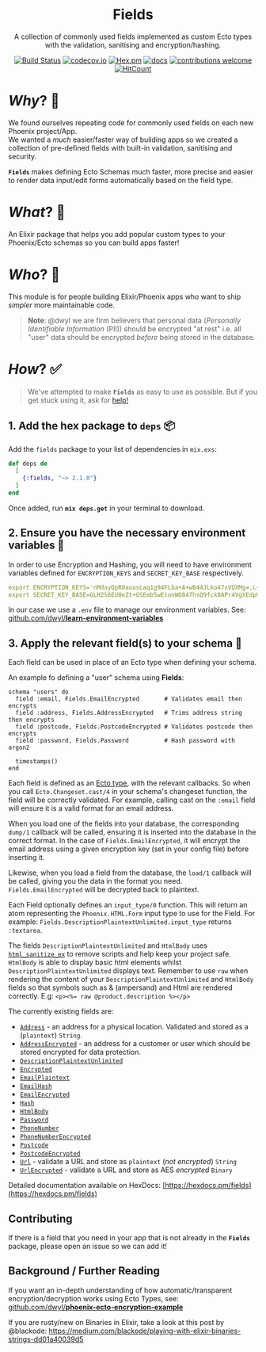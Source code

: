 <div align="center">

# Fields

A collection of commonly used fields implemented as custom Ecto types
with the validation, sanitising and encryption/hashing. <br />
<!--
TODO: update intro copy once we ship better docs!
Ship your Phoenix App _much_ faster by using well-documented fields
with built-in validation, testing, sanitising and encryption.
See below for examples!
-->

[![Build Status](https://img.shields.io/travis/dwyl/fields/master.svg?style=flat-square)](https://travis-ci.org/dwyl/fields)
[![codecov.io](https://img.shields.io/codecov/c/github/dwyl/fields/master.svg?style=flat-square)](http://codecov.io/github/dwyl/fields?branch=master)
[![Hex.pm](https://img.shields.io/hexpm/v/fields?color=brightgreen&style=flat-square)](https://hex.pm/packages/fields)
[![docs](https://img.shields.io/badge/docs-maintained-brightgreen?style=flat-square)](https://hexdocs.pm/fields/api-reference.html)
[![contributions welcome](https://img.shields.io/badge/contributions-welcome-brightgreen.svg?style=flat-square)](https://github.com/dwyl/fields/issues)
[![HitCount](http://hits.dwyl.io/dwyl/fields.svg)](http://hits.dwyl.io/dwyl/fields)
<!-- uncomment when service is working ...
[![Inline docs](http://inch-ci.org/github/dwyl/fields.svg?branch=master&style=flat-square)](http://inch-ci.org/github/dwyl/fields)
-->

</div>

# _Why_? 🤷

We found ourselves repeating code
for commonly used fields on each new Phoenix project/App.  
We wanted a _much_ easier/faster way of building apps
so we created a collection of pre-defined fields
with built-in validation, sanitising and security.

**`Fields`** makes defining Ecto Schemas much faster,
more precise and easier to render data input/edit
forms automatically based on the field type.

# _What_? 💭

An Elixir package that helps you add popular custom types
to your Phoenix/Ecto schemas so you can build apps faster!


# _Who_? 👥

This module is for people building Elixir/Phoenix apps
who want to ship _simpler_ more maintainable code.

> **Note**: @dwyl we are firm believers that personal data
(_Personally Identifiable Information_ (PII)) should be encrypted "at rest"
i.e. all "user" data should be encrypted _before_ being stored in the database.

# _How_? ✅

> We've attempted to make **`Fields`** as easy to use as possible.
But if you get stuck using it, ask for
[help!](https://github.com/dwyl/fields/issues)


## 1. Add the hex package to `deps` 📦

Add the `fields` package to your list of dependencies in `mix.exs`:

```elixir
def deps do
  [
    {:fields, "~> 2.1.0"}
  ]
end
```

Once added, run **`mix deps.get`** in your terminal to download.


## 2. Ensure you have the necessary environment variables 🔑

In order to use Encryption and Hashing,
you will need to have environment variables
defined for `ENCRYPTION_KEYS` and `SECRET_KEY_BASE` respectively.

```yml
export ENCRYPTION_KEYS='nMdayQpR0aoasLaq1g94FLba+A+wB44JLko47sVQXMg=,L+ZVX8iheoqgqb22mUpATmMDsvVGtafoAeb0KN5uWf0='
export SECRET_KEY_BASE=GLH2S6EU0eZt+GSEmb5wEtonWO847hsQ9fck0APr4VgXEdp9EKfni2WO61z0DMOF
```

In our case we use a `.env` file to manage our environment variables.
See:
[github.com/dwyl/**learn-environment-variables**](https://git.io/JeMLg)


## 3. Apply the relevant field(s) to your schema 📝

Each field can be used in place of an Ecto type when defining your schema.

An example fo defining a "user" schema using **Fields**:

```
schema "users" do
  field :email, Fields.EmailEncrypted       # Validates email then encrypts
  field :address, Fields.AddressEncrypted   # Trims address string then encrypts
  field :postcode, Fields.PostcodeEncrypted # Validates postcode then encrypts
  field :password, Fields.Password          # Hash password with argon2

  timestamps()
end
```



Each field is defined as an
[Ecto type](https://hexdocs.pm/ecto/Ecto.Type.html),
with the relevant callbacks.
So when you call `Ecto.Changeset.cast/4`
in your schema's changeset function,
the field will be correctly validated.
For example, calling cast on the `:email` field
will ensure it is a valid format for an email address.

When you load one of the fields into your database,
the corresponding `dump/1` callback will be called,
ensuring it is inserted into the database in the correct format.
In the case of `Fields.EmailEncrypted`,
it will encrypt the email address
using a given encryption key
(set in your config file) before inserting it.

Likewise, when you load a field from the database,
the `load/1` callback will be called,
giving you the data in the format you need.
`Fields.EmailEncrypted` will be decrypted back to plaintext.

Each Field optionally defines an `input_type/0` function.
This will return an atom
representing the `Phoenix.HTML.Form` input type to use for the Field.
For example: `Fields.DescriptionPlaintextUnlimited.input_type` returns `:textarea`.

The fields `DescriptionPlaintextUnlimited`
and `HtmlBody` uses
[`html_sanitize_ex`](https://github.com/rrrene/html_sanitize_ex)
to remove scripts and help keep your project safe.
`HtmlBody` is able to display basic html elements
whilst `DescriptionPlaintextUnlimited` displays text.
Remember to use `raw` when rendering
the content of your `DescriptionPlaintextUnlimited`
and `HtmlBody` fields
so that symbols such as & (ampersand) and Html are rendered correctly.
E.g:
`<p><%= raw @product.description %></p>`

The currently existing fields are:

+ [`Address`](lib/address.ex) - an address for a physical location.
Validated and stored as a (`plaintext`) `String`.
+ [`AddressEncrypted`](lib/address_encrypted.ex) - an address for a customer
or user which should be stored encrypted for data protection.
+ [`DescriptionPlaintextUnlimited`](lib/description_plaintext_unlimited.ex)
+ [`Encrypted`](lib/encrypted.ex)
+ [`EmailPlaintext`](lib/email_plaintext.ex)
+ [`EmailHash`](lib/email_hash.ex)
+ [`EmailEncrypted`](lib/email_encrypted.ex)
+ [`Hash`](lib/hash.ex)
+ [`HtmlBody`](lib/html-body.ex)
+ [`Password`](lib/password.ex)
+ [`PhoneNumber`](lib/phone_number.ex)
+ [`PhoneNumberEncrypted`](lib/phone_number_encrypted.ex)
+ [`Postcode`](lib/postcode.ex)
+ [`PostcodeEncrypted`](lib/postcode_encrypted.ex)
+ [`Url`](lib/url.ex) - validate a URL and store as `plaintext` (_not encrypted_) `String`
+ [`UrlEncrypted`](lib/url_encrypted.ex) - validate a URL and store as AES _encrypted_ `Binary`

Detailed documentation available on HexDocs:
[https://hexdocs.pm/fields](https://hexdocs.pm/fields)

## Contributing

If there is a field that you need in your app
that is not already in the **`Fields`** package,
please open an issue so we can add it!


## Background / Further Reading

If you want an in-depth understanding of how automatic/transparent
encryption/decryption works using Ecto Types, see:
[github.com/dwyl/**phoenix-ecto-encryption-example**](https://github.com/dwyl/phoenix-ecto-encryption-example)

If you are rusty/new on Binaries in Elixir,
take a look at this post by @blackode:
https://medium.com/blackode/playing-with-elixir-binaries-strings-dd01a40039d5
